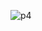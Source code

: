 ![p4](https://github.com/Morium-Nasa/Old_Work_from_SEIP/assets/76652494/4db28f2a-5a93-4890-b7d2-d79e998b2cb4)
